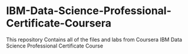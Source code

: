 # IBM-Data-Science-Professional-Certificate-Coursera
This repository Contains all of the files and labs from Coursera IBM Data Science Professional Certificate Course
